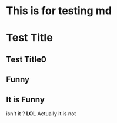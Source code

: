 # This is for testing md


Test Title
==========
Test Title0
-----------

Funny
-----
It is **Funny**
---
isn't it ? **LOL**
Actually ~~it is not~~
